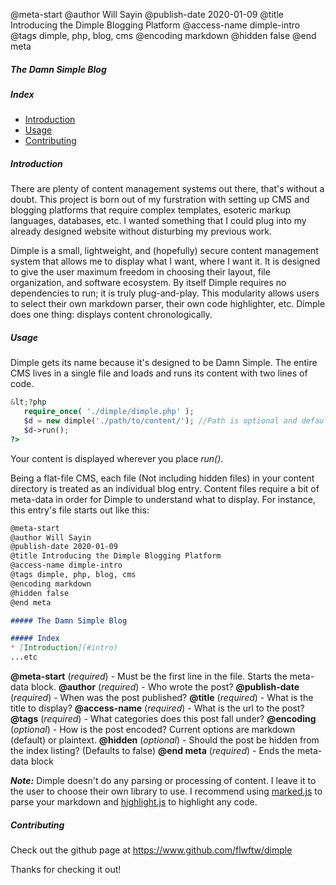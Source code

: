 @meta-start
@author Will Sayin
@publish-date 2020-01-09
@title Introducing the Dimple Blogging Platform
@access-name dimple-intro
@tags dimple, php, blog, cms
@encoding markdown
@hidden false
@end meta

##### The Damn Simple Blog

##### Index
* [Introduction](#intro)
* [Usage](#usage)
* [Contributing](#github)

##### <a name='intro'></a> Introduction
There are plenty of content management systems out there, that's without a doubt. This project is born out of my furstration with setting up CMS and blogging platforms that require complex templates, esoteric markup languages, databases, etc. I wanted something that I could plug into my already designed website without disturbing my previous work.

Dimple is a small, lightweight, and (hopefully) secure content management system that allows me to display what I want, where I want it. It is designed to give the user maximum freedom in choosing their layout, file organization, and software ecosystem. By itself Dimple requires no dependencies to run; it is truly plug-and-play. This modularity allows users to select their own markdown parser, their own code highlighter, etc. Dimple does one thing: displays content chronologically.

##### <a name='usage'></a>Usage
Dimple gets its name because it's designed to be Damn Simple. The entire CMS lives in a single file and loads and runs its content with two lines of code.


```php
&lt;?php
   require_once( './dimple/dimple.php' );
   $d = new dimple('./path/to/content/'); //Path is optional and defaults to './content/'
   $d->run();
?>
```

Your content is displayed wherever you place *run()*.

Being a flat-file CMS, each file (Not including hidden files) in your content directory is treated as an individual blog entry. Content files require a bit of meta-data in order for Dimple to understand what to display. For instance, this entry's file starts out like this:


```markdown
@meta-start
@author Will Sayin
@publish-date 2020-01-09
@title Introducing the Dimple Blogging Platform
@access-name dimple-intro
@tags dimple, php, blog, cms
@encoding markdown
@hidden false
@end meta

##### The Damn Simple Blog

##### Index
* [Introduction](#intro)
...etc
```

**@meta-start** (*required*) - Must be the first line in the file. Starts the meta-data block.
**@author** (*required*) - Who wrote the post?
**@publish-date** (*required*) - When was the post published?
**@title** (*required*) - What is the title to display?
**@access-name** (*required*) - What is the url to the post?
**@tags** (*required*) - What categories does this post fall under?
**@encoding** (*optional*) - How is the post encoded? Current options are markdown (default) or plaintext.
**@hidden** (*optional*) - Should the post be hidden from the index listing? (Defaults to false)
**@end meta** (*required*) - Ends the meta-data block

***Note:*** Dimple doesn't do any parsing or processing of content. I leave it to the user to choose their own library to use. I recommend using [marked.js](https://marked.js.org) to parse your markdown and [highlight.js](https://highlightjs.org/) to highlight any code.

##### <a name='github'></a>Contributing
Check out the github page at https://www.github.com/flwftw/dimple

Thanks for checking it out!
